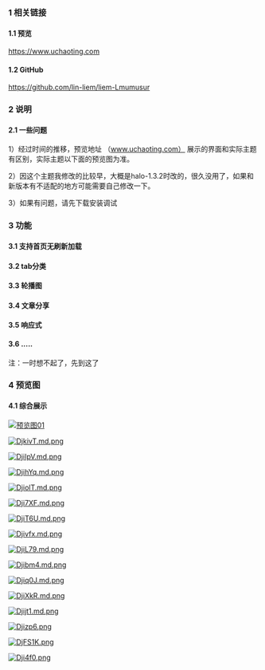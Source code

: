 ### 1 相关链接
#### 1.1 预览
https://www.uchaoting.com
#### 1.2 GitHub
https://github.com/lin-liem/liem-Lmumusur

### 2 说明
#### 2.1 一些问题
1）经过时间的推移，预览地址 （www.uchaoting.com） 展示的界面和实际主题有区别，实际主题以下面的预览图为准。

2）因这个主题我修改的比较早，大概是halo-1.3.2时改的，很久没用了，如果和新版本有不适配的地方可能需要自己修改一下。

3）如果有问题，请先下载安装调试

### 3 功能
#### 3.1 支持首页无刷新加载
#### 3.2 tab分类 
#### 3.3 轮播图
#### 3.4 文章分享
#### 3.5 响应式
#### 3.6 .....
注：一时想不起了，先到这了


### 4 预览图
#### 4.1 综合展示
[![预览图01](https://s3.ax1x.com/2020/12/06/DjCggS.png)](https://imgchr.com/i/DjCggS)

[![DjkivT.md.png](https://s3.ax1x.com/2020/12/06/DjkivT.md.png)](https://imgchr.com/i/DjkivT)

[![DjiIpV.md.png](https://s3.ax1x.com/2020/12/06/DjiIpV.md.png)](https://imgchr.com/i/DjiIpV)

[![DjihYq.md.png](https://s3.ax1x.com/2020/12/06/DjihYq.md.png)](https://imgchr.com/i/DjihYq)

[![DjiolT.md.png](https://s3.ax1x.com/2020/12/06/DjiolT.md.png)](https://imgchr.com/i/DjiolT)

[![Dji7XF.md.png](https://s3.ax1x.com/2020/12/06/Dji7XF.md.png)](https://imgchr.com/i/Dji7XF)

[![DjiT6U.md.png](https://s3.ax1x.com/2020/12/06/DjiT6U.md.png)](https://imgchr.com/i/DjiT6U)

[![Djivfx.md.png](https://s3.ax1x.com/2020/12/06/Djivfx.md.png)](https://imgchr.com/i/Djivfx)

[![DjiL79.md.png](https://s3.ax1x.com/2020/12/06/DjiL79.md.png)](https://imgchr.com/i/DjiL79)

[![Djibm4.md.png](https://s3.ax1x.com/2020/12/06/Djibm4.md.png)](https://imgchr.com/i/Djibm4)

[![Djiq0J.md.png](https://s3.ax1x.com/2020/12/06/Djiq0J.md.png)](https://imgchr.com/i/Djiq0J)

[![DjiXkR.md.png](https://s3.ax1x.com/2020/12/06/DjiXkR.md.png)](https://imgchr.com/i/DjiXkR)

[![Djijt1.md.png](https://s3.ax1x.com/2020/12/06/Djijt1.md.png)](https://imgchr.com/i/Djijt1)

[![Djizp6.png](https://s3.ax1x.com/2020/12/06/Djizp6.png)](https://imgchr.com/i/Djizp6)

[![DjFS1K.png](https://s3.ax1x.com/2020/12/06/DjFS1K.png)](https://imgchr.com/i/DjFS1K)

[![Dji4f0.png](https://s3.ax1x.com/2020/12/06/Dji4f0.png)](https://imgchr.com/i/Dji4f0)

